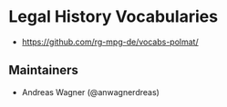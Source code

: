 # Legal History Vocabularies

- https://github.com/rg-mpg-de/vocabs-polmat/

## Maintainers

- Andreas Wagner (@anwagnerdreas)
